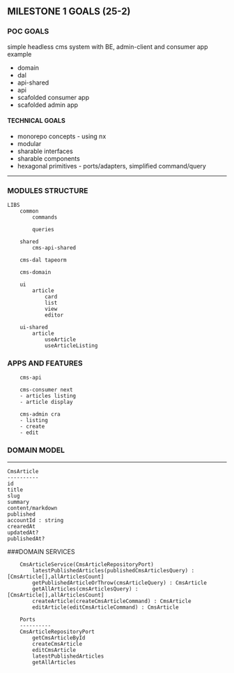 ## MILESTONE 1 GOALS (25-2)

### POC GOALS

simple headless cms system with BE, admin-client and consumer app example

- domain
- dal
- api-shared
- api
- scafolded consumer app
- scafolded admin app

#### TECHNICAL GOALS

- monorepo concepts - using nx
- modular
- sharable interfaces
- sharable components
- hexagonal primitives - ports/adapters, simplified command/query

---

### MODULES STRUCTURE

```
LIBS
	common
		commands

		queries

	shared
		cms-api-shared

	cms-dal tapeorm

	cms-domain

	ui
		article
			card
			list
			view
			editor

	ui-shared
		article
			useArticle
			useArticleListing
```

### APPS AND FEATURES

```
	cms-api

	cms-consumer next
	- articles listing
	- article display

	cms-admin cra
	- listing
	- create
	- edit
```

### DOMAIN MODEL

---

    CmsArticle
    ----------
    id
    title
    slug
    summary
    content/markdown
    published
    accountId : string
    crearedAt
    updatedAt?
    publishedAt?

###DOMAIN SERVICES

```
	CmsArticleService(CmsArticleRepositoryPort)
		latestPublishedArticles(publishedCmsArticlesQuery) : [CmsArticle[],allArticlesCount]
		getPublishedArticleOrThrow(cmsArticleQuery) : CmsArticle
		getAllArticles(cmsArticlesQuery) : [CmsArticle[],allArticlesCount]
		createArticle(createCmsArticleCommand) : CmsArticle
		editArticle(editCmsArticleCommand) : CmsArticle

	Ports
	----------
	CmsArticleRepositoryPort
		getCmsArticleById
		createCmsArticle
		editCmsArticle
		latestPublishedArticles
		getAllArticles
```
